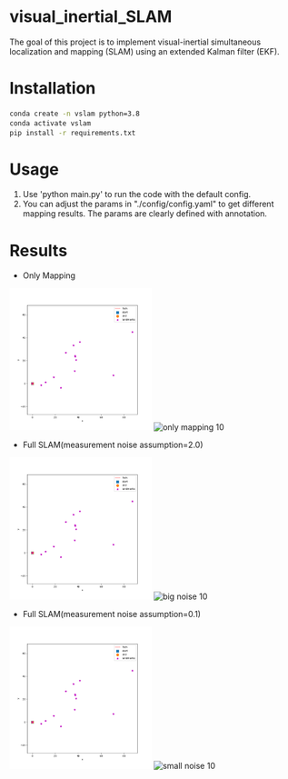 # visual_inertial_SLAM
The goal of this project is to implement visual-inertial simultaneous localization and mapping (SLAM) using an extended Kalman filter (EKF). 

# Installation
```bash
conda create -n vslam python=3.8
conda activate vslam
pip install -r requirements.txt
```

# Usage
1. Use 'python main.py' to run the code with the default config.
2. You can adjust the params in "./config/config.yaml" to get different mapping results. The params are clearly defined with annotation.

# Results
- Only Mapping

<div align="left">
    <img src="./results/03/only_mapping.gif" alt="only mapping 03" width=49.6%>
    <img src="./results/10/only_mapping.gif" alt="only mapping 10" width=49.6%>
</div>

- Full SLAM(measurement noise assumption=2.0)

<div align="left">
    <img src="./results/03/slam_big_obs_noise.gif" alt="big noise 03" width=49.6%>
    <img src="./results/10/slam_big_obs_noise.gif" alt="big noise 10" width=49.6%>
</div>

- Full SLAM(measurement noise assumption=0.1)

<div align="left">
    <img src="./results/03/slam_small_obs_noise.gif" alt="small noise 03" width=49.6%>
    <img src="./results/10/slam_small_obs_noise.gif" alt="small noise 10" width=49.6%>
</div>
